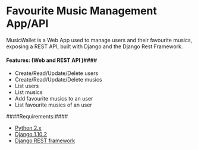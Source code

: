 Favourite Music Management App/API 
===================================
MusicWallet is a Web App used to manage users and their favourite musics, exposing a REST API, built with Django and the Django Rest Framework.

#### Features: (Web and REST API )####
* Create/Read/Update/Delete users 
* Create/Read/Update/Delete musics 
* List users
* List musics
* Add favourite musics to an user
* List favourite musics of an user


####Requirements:####
* [Python 2.x](https://www.python.org/downloads/)
* [Django 1.10.2](https://www.djangoproject.com/download/)
* [Django REST framework](http://www.django-rest-framework.org/)